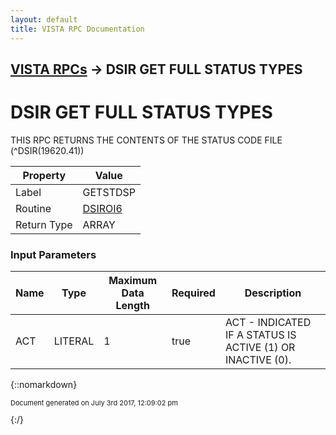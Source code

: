 ```yaml
---
layout: default
title: VISTA RPC Documentation
---
```


## [VISTA RPCs](TableOfContents) &#8594; DSIR GET FULL STATUS TYPES
# DSIR GET FULL STATUS TYPES

THIS RPC RETURNS THE CONTENTS OF THE STATUS CODE FILE (^DSIR(19620.41))

Property | Value
--- | ---
Label | GETSTDSP
Routine | [DSIROI6](http://code.osehra.org/dox/Routine_DSIROI6_source.html)
Return Type | ARRAY


### Input Parameters

Name | Type | Maximum Data Length | Required | Description
--- | --- | --- | --- | ---
ACT | LITERAL | 1 | true | ACT - INDICATED IF A STATUS IS ACTIVE (1) OR INACTIVE (0).



{::nomarkdown} <br/><p style="font-size: 11px">Document generated on July 3rd 2017, 12:09:02 pm</p>{:/}